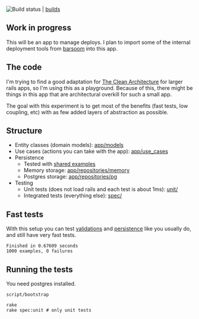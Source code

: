 ![Build status](https://secure.travis-ci.org/joakimk/deployer.png) | [builds](https://travis-ci.org/#!/joakimk/deployer/builds)

## Work in progress
This will be an app to manage deploys. I plan to import some of the internal deployment tools from [barsoom](http://barsoom.se) into this app.

## The code

I'm trying to find a good adaptation for [The Clean Architecture](http://blog.8thlight.com/uncle-bob/2012/08/13/the-clean-architecture.html) for larger rails apps, so I'm using this as a playground. Because of this, there might be things in this app that are architectural overkill for such a small app.

The goal with this experiment is to get most of the benefits (fast tests, low coupling, etc) with as few added layers of abstraction as possible.

## Structure

* Entity classes (domain models): [app/models](https://github.com/joakimk/deployer/tree/master/app/models)
* Use cases (actions you can take with the app): [app/use_cases](https://github.com/joakimk/deployer/tree/master/app/use_cases)
* Persistence
  - Tested with [shared examples](https://github.com/joakimk/deployer/blob/master/spec/support/shared_examples/repository.rb)
  - Memory storage: [app/repositories/memory](https://github.com/joakimk/deployer/tree/master/app/repositories/memory)
  - Postgres storage: [app/repositories/pg](https://github.com/joakimk/deployer/tree/master/app/repositories/pg)
* Testing
  - Unit tests (does not load rails and each test is about 1ms): [unit/](https://github.com/joakimk/deployer/blob/master/unit)
  - Integrated tests (everything else): [spec/](https://github.com/joakimk/deployer/blob/master/spec)

## Fast tests

With this setup you can test [validations](https://github.com/joakimk/deployer/blob/master/unit/models/entity/project_spec.rb) and [persistence](https://github.com/joakimk/deployer/blob/master/unit/use_cases/update_status_spec.rb) like you usually do, and still have very fast tests.

    Finished in 0.67609 seconds
    1000 examples, 0 failures

## Running the tests

You need postgres installed.

    script/bootstrap

    rake
    rake spec:unit # only unit tests
